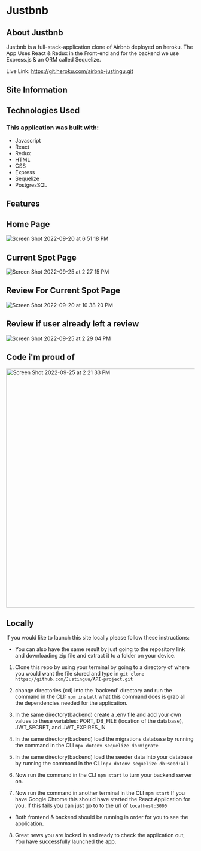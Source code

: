 # Justbnb

## About Justbnb

Justbnb is a full-stack-application clone of Airbnb deployed on heroku. The App Uses React & Redux in the Front-end and for the backend we use Express.js & an ORM called Sequelize.

Live Link: https://git.heroku.com/airbnb-justingu.git

## Site Information



## Technologies Used

### This application was built with:
- Javascript
- React
- Redux
- HTML
- CSS
- Express
- Sequelize
- PostgresSQL

## Features

## Home Page
![Screen Shot 2022-09-20 at 6 51 18 PM](https://user-images.githubusercontent.com/99216902/191402623-b720f1b6-ed5b-461d-aaf5-debf3c3e0b1f.png)


## Current Spot Page
![Screen Shot 2022-09-25 at 2 27 15 PM](https://user-images.githubusercontent.com/99216902/192159310-0d0cb19c-5dc1-4300-8f23-3a4b70c38868.png)


## Review For Current Spot Page
![Screen Shot 2022-09-20 at 10 38 20 PM](https://user-images.githubusercontent.com/99216902/191402736-aab0cc60-946a-48ef-9769-965be7b18312.png)

## Review if user already left a review
![Screen Shot 2022-09-25 at 2 29 04 PM](https://user-images.githubusercontent.com/99216902/192159379-4db619dd-67bc-4f48-8b3a-845e635e1147.png)


## Code i'm proud of

<img width="639" alt="Screen Shot 2022-09-25 at 2 21 33 PM" src="https://user-images.githubusercontent.com/99216902/192159211-30f78bdd-e777-4b6e-90eb-ee7c9c55bc68.png">


## Locally

If you would like to launch this site locally please follow these instructions:

- You can also have the same result by just going to the repository link and downloading zip file and extract it to a folder on your device.


1. Clone this repo by using your terminal by going to a directory of where you would want the file stored and type in `git clone https://github.com/Justinguu/API-project.git`

2. change directories (cd) into the 'backend' directory and run the command in the CLI: `npm install` what this command does is grab all the dependencies needed for the application.
3. In the same directory(backend) create a .env file and add your own values to these variables: PORT, DB_FILE (location of the database), JWT_SECRET, and JWT_EXPIRES_IN
4. In the same directory(backend) load the migrations database by running the command in the CLI `npx dotenv sequelize db:migrate`
5. In the same directory(backend) load the seeder data into your database by running the command in the CLI `npx dotenv sequelize db:seed:all`
6. Now run the command in the CLI `npm start` to turn your backend server on.
7. Now run the command in another terminal in the CLI `npm start` If you have Google Chrome this should have started the React Application for you. If this fails you can just go to to the url of `localhost:3000`

- Both frontend & backend should be running in order for you to see the application.

8. Great news you are locked in and ready to check the application out, You have successfully launched the app.
